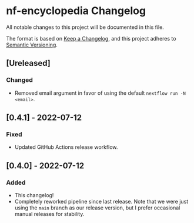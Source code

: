 # nf-encyclopedia Changelog
All notable changes to this project will be documented in this file.

The format is based on [Keep a Changelog](https://keepachangelog.com/en/1.0.0/),
and this project adheres to [Semantic Versioning](https://semver.org/spec/v2.0.0.html).

## [Ureleased]
### Changed
- Removed email argument in favor of using the default `nextflow run -N <email>`.

## [0.4.1] - 2022-07-12
### Fixed
- Updated GitHub Actions release workflow.

## [0.4.0] - 2022-07-12
### Added
- This changelog!
- Completely reworked pipeline since last release. Note that we were just using the `main` branch as our release version, but I prefer occasional manual releases for stability.
